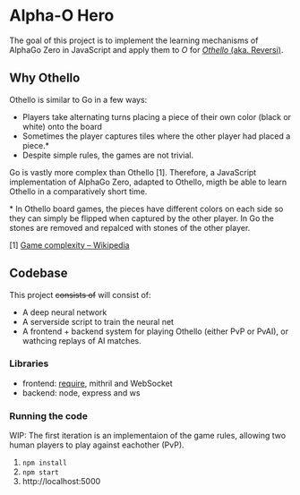 # Alpha-O Hero

The goal of this project is to implement the learning mechanisms of AlphaGo Zero
in JavaScript and apply them to _O_ for [_Othello_ (aka. Reversi)](https://en.wikipedia.org/wiki/Reversi).

## Why Othello

Othello is similar to Go in a few ways:

* Players take alternating turns placing a piece of their own color (black or white) onto the board
* Sometimes the player captures tiles where the other player had placed a piece.\*
* Despite simple rules, the games are not trivial.

Go is vastly more complex than Othello \[1\]. Therefore, a JavaScript implementation of AlphaGo Zero,
adapted to Othello, migth be able to learn Othello in a comparatively short time.

\* In Othello board games, the pieces have different colors on each side so they can simply be flipped
when captured by the other player. In Go the stones are removed and repalced with stones of the other player.

\[1\] [Game complexity – Wikipedia](https://en.wikipedia.org/wiki/Game_complexity#Complexities_of_some_well-known_games)


## Codebase

This project ~~consists of~~ will consist of:

* A deep neural network
* A serverside script to train the neural net
* A frontend + backend system for playing Othello (either PvP or PvAI), or wathcing replays of AI matches.

### Libraries

* frontend: [require](https://github.com/letorbi/smoothie), mithril and WebSocket
* backend: node, express and ws


### Running the code

WIP: The first iteration is an implementaion of the game rules, allowing two human players to play against eachother (PvP).

<!-- #### Run server + frontend -->

1. `npm install`
2. `npm start`
3. http://localhost:5000
